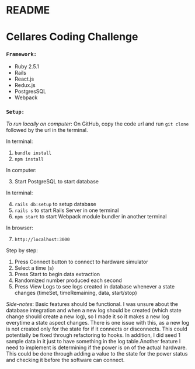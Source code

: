 # README
# Cellares Coding Challenge

### `Framework:`

* Ruby 2.5.1
* Rails
* React.js
* Redux.js
* PostgresSQL
* Webpack

### `Setup:`
*To run locally on computer*:
On GitHub, copy the code url and run `git clone` followed by the url in the terminal.

In terminal: 
 1. `bundle install`
 2. `npm install`
 
In computer: 

 3. Start PostgreSQL to start database
 
In terminal: 

 4. `rails db:setup` to setup database 
 5. `rails s` to start Rails Server in one terminal
 6. `npm start` to start Webpack module bundler in another terminal

In browser: 

 7. `http://localhost:3000`

 Step by step:
 1. Press Connect button to connect to hardware simulator
 2. Select a time (s) 
 3. Press Start to begin data extraction
 4. Randomized number produced each second
 5. Press View Logs to see logs created in database whenever a state changes (timeSet, timeRemaining, data, start/stop)

*Side-notes*:
Basic features should be functional. I was unsure about the database integration and when a new log should be created (which state change should create a new log), so I made it so it makes a new log everytime a state aspect changes. There is one issue with this, as a new log is not created only for the state for if it connects or disconnects. This could potentially be fixed through refactoring to hooks. In addition, I did seed 1 sample data in it just to have something in the log table.Another feature I need to implement is determining if the power is on of the actual hardware. This could be done through adding a value to the state for the power status and checking it before the software can connect.